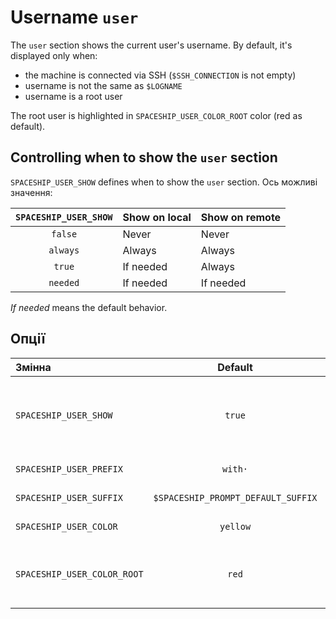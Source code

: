 # Username `user`

The `user` section shows the current user's username. By default, it's displayed only when:

* the machine is connected via SSH (`$SSH_CONNECTION` is not empty)
* username is not the same as `$LOGNAME`
* username is a root user

The root user is highlighted in `SPACESHIP_USER_COLOR_ROOT` color (red as default).

## Controlling when to show the `user` section

`SPACESHIP_USER_SHOW` defines when to show the `user` section. Ось можливі значення:

| `SPACESHIP_USER_SHOW` | Show on local | Show on remote |
|:---------------------:|:------------- |:-------------- |
|        `false`        | Never         | Never          |
|       `always`        | Always        | Always         |
|        `true`         | If needed     | Always         |
|       `needed`        | If needed     | If needed      |

*If needed* means the default behavior.

## Опції

| Змінна                      |              Default               | Meaning                                              |
|:--------------------------- |:----------------------------------:| ---------------------------------------------------- |
| `SPACESHIP_USER_SHOW`       |               `true`               | Show section (`true`, `false`, `always` or `needed`) |
| `SPACESHIP_USER_PREFIX`     |              `with·`               | Префікс секції                                       |
| `SPACESHIP_USER_SUFFIX`     | `$SPACESHIP_PROMPT_DEFAULT_SUFFIX` | Суфікс секції                                        |
| `SPACESHIP_USER_COLOR`      |              `yellow`              | Колір секції                                         |
| `SPACESHIP_USER_COLOR_ROOT` |               `red`                | Section's color when user is root                    |



